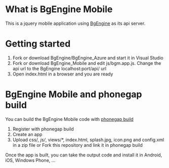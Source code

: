# What is BgEngine Mobile

This is a jquery mobile application using [BgEngine](https://github.com/yagopv/BgEngine) as its api server.

# Getting started

1. Fork or download BgEngine/BgEngine_Azure and start it in Visual Studio
2. Fork or download BgEngine_Mobile and edit js/bgm.app.js. Change the api url to the BgEngine localhost:port/api/ url
3. Open index.html in a browser and you are ready

# BgEngine Mobile and phonegap build

You can build the BgEngine Mobile code with [phonegap build](http://build.phonegap.com) 

1. Register with phonegap build
2. Create an app
3. Upload css/*, js/*, views/*, index.html, splash.jpg, icon.png and config.xml in a zip file or
   Fork this repository and link it in phonegap build

Once the app is built, you can take the output code and install it in Android, iOS, Windows Phone, ...










